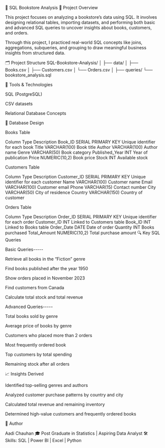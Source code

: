 📘 SQL Bookstore Analysis
🧾 Project Overview

This project focuses on analyzing a bookstore’s data using SQL.
It involves designing relational tables, importing datasets, and performing both basic and advanced SQL queries to uncover insights about books, customers, and orders.

Through this project, I practiced real-world SQL concepts like joins, aggregations, subqueries, and grouping to draw meaningful business insights from structured data.

🗂️ Project Structure
SQL-Bookstore-Analysis/
│
├── data/
│   ├── Books.csv
│   ├── Customers.csv
│   └── Orders.csv
│
├── queries/
   └── bookstore_analysis.sql

🧰 Tools & Technologies

SQL (PostgreSQL)

CSV datasets

Relational Database Concepts

🧱 Database Design

Books Table

Column	Type	Description
Book_ID	SERIAL PRIMARY KEY	Unique identifier for each book
Title	VARCHAR(100)	Book title
Author	VARCHAR(100)	Author name
Genre	VARCHAR(50)	Book category
Published_Year	INT	Year of publication
Price	NUMERIC(10,2)	Book price
Stock	INT	Available stock

Customers Table

Column	Type	Description
Customer_ID	SERIAL PRIMARY KEY	Unique identifier for each customer
Name	VARCHAR(100)	Customer name
Email	VARCHAR(100)	Customer email
Phone	VARCHAR(15)	Contact number
City	VARCHAR(50)	City of residence
Country	VARCHAR(150)	Country of customer

Orders Table

Column	Type	Description
Order_ID	SERIAL PRIMARY KEY	Unique identifier for each order
Customer_ID	INT	Linked to Customers table
Book_ID	INT	Linked to Books table
Order_Date	DATE	Date of order
Quantity	INT	Books purchased
Total_Amount	NUMERIC(10,2)	Total purchase amount
🔍 Key SQL Queries

Basic Queries-----

Retrieve all books in the “Fiction” genre

Find books published after the year 1950

Show orders placed in November 2023

Find customers from Canada

Calculate total stock and total revenue

Advanced Queries-----

Total books sold by genre

Average price of books by genre

Customers who placed more than 2 orders

Most frequently ordered book

Top customers by total spending

Remaining stock after all orders

📈 Insights Derived

Identified top-selling genres and authors

Analyzed customer purchase patterns by country and city

Calculated total revenue and remaining inventory

Determined high-value customers and frequently ordered books

👤 Author

Aadi Chauhan
🎓 Post Graduate in Statistics | Aspiring Data Analyst
🛠️ Skills: SQL | Power BI | Excel | Python
